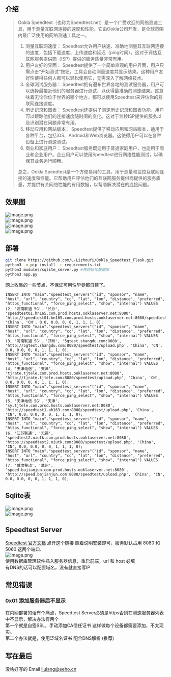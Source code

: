 ## 介绍

> Ookla Speedtest（也称为Speedtest.net）是一个广受欢迎的网络测速工具，用于测量互联网连接的速度和性能。它由Ookla公司开发，是全球范围内最广泛使用的网络测速工具之一。
>
> 1. 测量互联网速度： Speedtest允许用户快速、准确地测量其互联网连接的速度，包括下载速度、上传速度和延迟（ping时间）。这对于评估互联网服务提供商（ISP）提供的服务质量非常有用。
> 2. 用户友好的界面： Speedtest提供了一个简单直观的用户界面，用户只需点击“开始测试”按钮，工具会自动测量速度并显示结果。这种用户友好性使得任何人都可以轻松使用它，无需深入了解网络技术。
> 3. 全球测试服务器：
     Speedtest拥有遍布世界各地的测试服务器，用户可以选择最接近他们的服务器进行测试，以获得最准确的测速结果。这意味着无论你位于世界的哪个地方，都可以使用Speedtest来评估你的互联网连接速度。
> 4. 历史记录和图表： Speedtest还提供了测速历史记录和图表功能，用户可以跟踪他们的连接速度随时间的变化。这对于监控ISP提供的服务以及识别潜在问题非常有用。
> 5. 移动应用和网站版本： Speedtest提供了移动应用和网站版本，适用于各种平台，包括iOS、Android和Web浏览器。这使得用户可以在各种设备上进行测速测试。
> 6. 商业和家庭用户： Speedtest服务既适用于普通家庭用户，也适用于商业和企业用户。企业用户可以使用Speedtest进行网络性能测试，以确保其业务运行顺畅。
>
> 总之，Ookla Speedtest是一个方便易用的工具，用于测量和监控互联网连接的速度和性能。它帮助用户评估他们的互联网服务提供商提供的服务质量，并提供有关网络性能的有用数据，以帮助解决潜在的连接问题。

## 效果图

![image.png](https://cdn.nlark.com/yuque/0/2023/png/28988047/1694080900878-605f352f-d86e-4f92-8c31-7345016c8c90.png#averageHue=%23fefefe&clientId=u26744b90-b7a7-4&from=paste&height=976&id=u6dfdff53&originHeight=976&originWidth=1789&originalType=binary&ratio=1&rotation=0&showTitle=false&size=73316&status=done&style=none&taskId=ua3cb5334-0ee2-4465-aebb-9cdc4050bb7&title=&width=1789)<br />
![image.png](https://cdn.nlark.com/yuque/0/2023/png/28988047/1694138516527-d1c871dc-1091-4d10-b65a-95523d786668.png#averageHue=%23dadde0&clientId=u4b5709c1-940a-4&from=paste&height=1090&id=u9afac1c8&originHeight=2180&originWidth=3582&originalType=binary&ratio=2&rotation=0&showTitle=false&size=825647&status=done&style=none&taskId=uced682ed-1a2d-42f1-a768-f8ca2bd3436&title=&width=1791)<br />
![image.png](https://cdn.nlark.com/yuque/0/2023/png/28988047/1694080937058-6c303b7e-9082-48e8-8cf4-f41093c74f0d.png#averageHue=%23b1a68f&clientId=u26744b90-b7a7-4&from=paste&height=980&id=uc47f6b3c&originHeight=980&originWidth=1432&originalType=binary&ratio=1&rotation=0&showTitle=false&size=203922&status=done&style=none&taskId=uffb52799-a93b-4d72-ad63-bedf6189f19&title=&width=1432)<br />
![image.png](https://cdn.nlark.com/yuque/0/2023/png/28988047/1694138476285-86fda069-691f-4ed9-8e29-931dc0745731.png#averageHue=%23cb5544&clientId=u4b5709c1-940a-4&from=paste&height=1088&id=uc4252774&originHeight=2176&originWidth=3580&originalType=binary&ratio=2&rotation=0&showTitle=false&size=945443&status=done&style=none&taskId=u707d42a5-70c1-45c9-b3b4-f41522e0b25&title=&width=1790)
## 部署

```bash
git clone https://github.com/L-LizhouYi/Ookla_Speedtest_Flask.git
python3 -m pip install -r requirements.txt
python3 modules/sqlite_server.py #先初始化数据库
python3 app.py
```

网上收集的一些节点，不保证可用性毕竟都自建了。

```sqlite
INSERT INTO "main"."speedtest_servers"("id", "sponsor", "name", "host", "url", "country", "cc", "lat", "lon", "distance", "preferred", "https_functional", "force_ping_select", "show", "internal") VALUES (2, '湖南联通 5G', '长沙', 'speedtest01.hn165.com.prod.hosts.ooklaserver.net:8080', 'http://speedtest01.hn165.com.prod.hosts.ooklaserver.net:8080/speedtest/upload.php', 'China', 'CN', 0.0, 0.0, 0, 0, 1, 1, 1, 0);
INSERT INTO "main"."speedtest_servers"("id", "sponsor", "name", "host", "url", "country", "cc", "lat", "lon", "distance", "preferred", "https_functional", "force_ping_select", "show", "internal") VALUES (3, '河南联通 5G', '郑州', '5gtest.shangdu.com:8080', 'http://5gtest.shangdu.com:8080/speedtest/upload.php', 'China', 'CN', 0.0, 0.0, 0, 0, 1, 1, 1, 0);
INSERT INTO "main"."speedtest_servers"("id", "sponsor", "name", "host", "url", "country", "cc", "lat", "lon", "distance", "preferred", "https_functional", "force_ping_select", "show", "internal") VALUES (4, '天津电信', '天津', 'tjrate.tjtele.com.prod.hosts.ooklaserver.net:8080', 'http://tjrate.tjtele.com:8080/speedtest/upload.php', 'China', 'CN', 0.0, 0.0, 0, 0, 1, 1, 1, 0);
INSERT INTO "main"."speedtest_servers"("id", "sponsor", "name", "host", "url", "country", "cc", "lat", "lon", "distance", "preferred", "https_functional", "force_ping_select", "show", "internal") VALUES (5, '天津电信 5G', '天津', 'sy.tjtele.com.prod.hosts.ooklaserver.net:8080', 'http://speedtest1.ah163.com:8080/speedtest/upload.php', 'China', 'CN', 0.0, 0.0, 0, 0, 1, 1, 1, 0);
INSERT INTO "main"."speedtest_servers"("id", "sponsor", "name", "host", "url", "country", "cc", "lat", "lon", "distance", "preferred", "https_functional", "force_ping_select", "show", "internal") VALUES (6, '江苏联通', '无锡', 'speedtest2.niutk.com.prod.hosts.ooklaserver.net:8080', 'https://speedtest2.niutk.com:8080/speedtest/upload.php', 'China', 'CN', 0.0, 0.0, 0, 0, 1, 1, 1, 0);
INSERT INTO "main"."speedtest_servers"("id", "sponsor", "name", "host", "url", "country", "cc", "lat", "lon", "distance", "preferred", "https_functional", "force_ping_select", "show", "internal") VALUES (7, '甘肃移动', '兰州', 'speed.bajianjun.com.prod.hosts.ooklaserver.net:8080', 'http://speed.bajianjun.com:8080/speedtest/upload.php', 'China', 'CN', 0.0, 0.0, 0, 0, 1, 1, 1, 0);
```

## Sqlite表

![image.png](https://cdn.nlark.com/yuque/0/2023/png/28988047/1694138683484-1a7befbb-7047-43ce-b30b-d4e9d9994490.png#averageHue=%23e3e6e3&clientId=u4b5709c1-940a-4&from=paste&height=617&id=u42916f28&originHeight=1234&originWidth=3582&originalType=binary&ratio=2&rotation=0&showTitle=false&size=823330&status=done&style=none&taskId=u4a05dad9-9c06-4151-b3db-4c9baac4fe1&title=&width=1791)<br />![image.png](https://cdn.nlark.com/yuque/0/2023/png/28988047/1694138627508-1ae69bba-fa5a-481d-9852-f38d0736a5b9.png#averageHue=%23d3d6d2&clientId=u4b5709c1-940a-4&from=paste&height=734&id=FpexP&originHeight=1468&originWidth=3582&originalType=binary&ratio=2&rotation=0&showTitle=false&size=1436107&status=done&style=none&taskId=ua2d76226-fa02-494b-949c-bce4aea0e6d&title=&width=1791)

## Speedtest Server

[Speedtest 官方文档](https://support.ookla.com/hc/en-us/categories/204419868-Speedtest-Servers) 点开这个链接
照着说明安装即可，服务默认占用 8080 和 5060
这两个端口.<br />![image.png](https://cdn.nlark.com/yuque/0/2023/png/28988047/1694081715138-3657a621-f3bc-4a8c-b014-7652f3214240.png#averageHue=%23fefefd&clientId=u26744b90-b7a7-4&from=paste&height=956&id=ubf50a9ae&originHeight=956&originWidth=1433&originalType=binary&ratio=1&rotation=0&showTitle=false&size=57811&status=done&style=none&taskId=u78951512-26c0-44e8-ba2c-bcf0b073eae&title=&width=1433)<br />
使用数据库管理软件插入服务器信息，重启前端，url 和 host 必填<br />有DNS的话可以配置域名，没有就直接写IP

## 常见错误

### 0x01 添加服务器后不显示

在内网部署的话有个痛点，Speedtest Server必须是https否则在测速服务器列表中不显示，解决办法有两个<br />第一个就是自签SSL，手动添加CA信任证书
这样做每个设备都需要添加，不太现实。<br />第二个办法就是，使用泛域名证书 配合DNS解析 (推荐)

## 写在最后

没啥好写的 Email liulang@eeho.cn 

